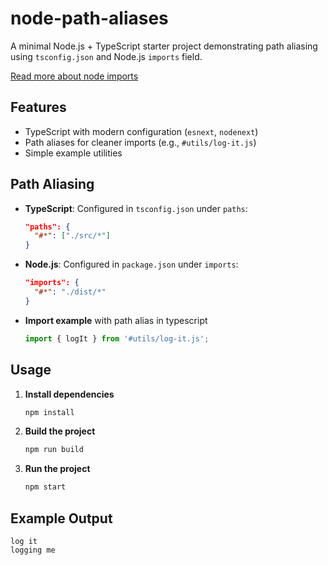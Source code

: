 # node-path-aliases

A minimal Node.js + TypeScript starter project demonstrating path aliasing using `tsconfig.json` and Node.js `imports` field.

[Read more about node imports](https://nodejs.org/api/packages.html#imports)

## Features
- TypeScript with modern configuration (`esnext`, `nodenext`)
- Path aliases for cleaner imports (e.g., `#utils/log-it.js`)
- Simple example utilities

## Path Aliasing
- **TypeScript**: Configured in `tsconfig.json` under `paths`:
  ```json
  "paths": {
    "#*": ["./src/*"]
  }
  ```
- **Node.js**: Configured in `package.json` under `imports`:
  ```json
  "imports": {
    "#*": "./dist/*"
  }
  ```
- **Import example** with path alias in typescript
  ```ts
  import { logIt } from '#utils/log-it.js';
  ```

## Usage
1. **Install dependencies**
   ```sh
   npm install
   ```
2. **Build the project**
   ```sh
   npm run build
   ```
3. **Run the project**
   ```sh
   npm start
   ```

## Example Output
```
log it
logging me
```

